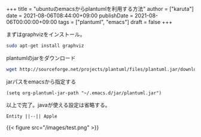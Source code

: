 +++
title = "ubuntuのemacsからplantumlを利用する方法"
author = ["karuta"]
date = 2021-08-06T08:44:00+09:00
publishDate = 2021-08-06T00:00:00+09:00
tags = ["plantuml", "emacs"]
draft = false
+++

<!--more-->  

まずはgraphvizをインストール。  

```sh
sudo apt-get install graphviz
```

plantumlのjarをダウンロード  

```sh
wget http://sourceforge.net/projects/plantuml/files/plantuml.jar/download -O plantuml.jar
```

jarパスをemacsから指定する  

```elisp
(setq org-plantuml-jar-path "~/.emacs.d/jar/plantuml.jar")
```

以上で完了。javaが使える設定は省略する。  

```plantuml
Entity ||--|| Apple
```

{{< figure src="/images/test.png" >}}
